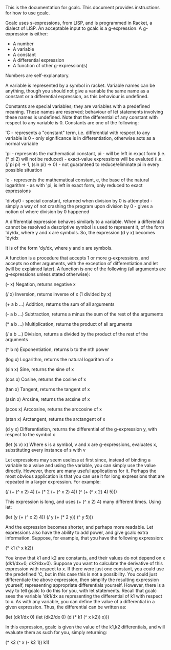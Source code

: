 This is the documentation for gcalc. This document provides instructions for
how to use gcalc.

Gcalc uses s-expressions, from LISP, and is programmed in Racket, a dialect of
LISP. An acceptable input to gcalc is a g-expression. A g-expression is either:

- A number
- A variable
- A constant
- A differential expression
- A function of other g-expression(s)


Numbers are self-explanatory.

A variable is represented by a symbol in racket. Variable names can be
anything, though you should not give a variable the same name as a constant or
a differential expression, as this behaviour is undefined. 

Constants are special variables; they are variables with a predefined meaning.
These names are reserved; behaviour of let statements involving these names is
undefined. Note that the differential of any constant with respect to any
variable is 0. Constants are one of the following:

  'C - represents a "constant" term, i.e. differential with respect to any
       variable is 0
     - only significance is in differentiation, otherwise acts as a normal
       variable

  'pi - represents the mathematical constant, pi
      - will be left in exact form (i.e. (* pi 2) will not be reduced)
      - exact-value expressions will be evaluted (i.e. (/ pi pi) -> 1, (sin pi)
        -> 0)
      - not guaranteed to reduce/eliminate pi in every possible situation

  'e - represents the mathematical constant, e, the base of the natural
       logarithm
     - as with 'pi, is left in exact form, only reduced to exact expressions

  'divby0 - special constant, returned when division by 0 is attempted
          - simply a way of not crashing the program upon division by 0
          - gives a notion of where division by 0 happened

A differential expression behaves similarly to a variable. When a differential
cannot be resolved a descriptive symbol is used to represent it, of the form
'dy/dx, where y and x are symbols. So, the expression (d y x) becomes 'dy/dx

It is of the form
'dy/dx, where y and x are symbols.

A function is a procedure that accepts 1 or more g-expressions, and accepts no
other arguments, with the exception of differentiation and let (will be
explained later). A function is one of the following (all arguments are
g-expressions unless stated otherwise):

(- x) Negation, returns negative x

(/ x) Inversion, returns inverse of x (1 divided by x)

(+ a b ...) Addition, returns the sum of all arguments

(- a b ...) Subtraction, returns a minus the sum of the rest of the arguments

(* a b ...) Multiplication, returns the product of all arguments

(/ a b ...) Division, returns a divided by the product of the rest of the
            arguments

(^ b n) Exponentiation, returns b to the nth power

(log x) Logarithm, returns the natural logarithm of x

(sin x) Sine, returns the sine of x

(cos x) Cosine, returns the cosine of x

(tan x) Tangent, returns the tangent of x

(asin x) Arcsine, returns the arcsine of x

(acos x) Arccosine, returns the arccosine of x

(atan x) Arctangent, returns the arctangent of x

(d y x) Differentiation, returns the differential of the g-expression y, with
        respect to the symbol x

(let (s v) x) Where s is a symbol, v and x are g-expressions, evaluates x,
              substituting every instance of s with v


Let expressions may seem useless at first since, instead of binding a variable
to a value and using the variable, you can simply use the value directly.
However, there are many useful applications for it. Perhaps the most obvious
application is that you can use it for long expressions that are repeated in a
larger expression. For example:

(/ (+ (^ x 2) 4) (+ (* 2 (+ (^ x 2) 4)) (^ (+ (^ x 2) 4) 5)))

This expression is long, and uses (+ (^ x 2) 4) many different times. Using
let:

(let (y (+ (^ x 2) 4)) (/ y (+ (* 2 y)) (^ y 5)))

And the expression becomes shorter, and perhaps more readable. Let expressions
also have the ability to add power, and give gcalc extra information. Suppose,
for example, that you have the following expression:

(* k1 (^ x k2))

You know that k1 and k2 are constants, and their values do not depend on x
(dk1/dx=0, dk2/dx=0). Suppose you want to calculate the derivative of this
expression with respect to x. If there were just one constant, you could use
the predefined 'C, but in this case this is not a possibility. You could just
differentiate the above expression, then simplify the resulting expression
yourself, representing appropriate differentials yourself. However, there is a
way to tell gcalc to do this for you, with let statements. Recall that gcalc
sees the variable 'dk1/dx as representing the differential of k1 with respect
to x. As with any variable, you can define the value of a differential in a
given expression. Thus, the differential can be written as:

(let (dk1/dx 0) (let (dk2/dx 0) (d (* k1 (^ x k2)) x)))

In this expression, gcalc is given the value of the k1,k2 differentials, and
will evaluate them as such for you, simply returning:

(* k2 (^ x (- k2 1)) k1)
